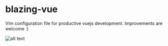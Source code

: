 # blazing-vue
Vim configuration file for productive vuejs development. Improvements are welcome :)

![alt text](http://i65.tinypic.com/mk8bgi.png)
